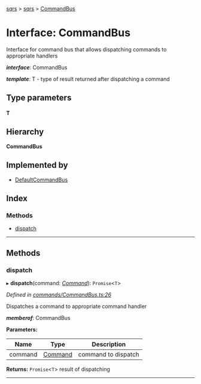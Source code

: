 [sqrs](../README.md) > [sqrs](../modules/sqrs.md) > [CommandBus](../interfaces/sqrs.commandbus.md)

# Interface: CommandBus

Interface for command bus that allows dispatching commands to appropriate handlers

*__interface__*: CommandBus

*__template__*: T - type of result returned after dispatching a command

## Type parameters
#### T 
## Hierarchy

**CommandBus**

## Implemented by

* [DefaultCommandBus](../classes/sqrs.defaultcommandbus.md)

## Index

### Methods

* [dispatch](sqrs.commandbus.md#dispatch)

---

## Methods

<a id="dispatch"></a>

###  dispatch

▸ **dispatch**(command: *[Command](sqrs.command.md)*): `Promise`<`T`>

*Defined in [commands/CommandBus.ts:26](https://github.com/rkostrzewski/sqrs/blob/2a5a94e/packages/sqrs/src/commands/CommandBus.ts#L26)*

Dispatches a command to appropriate command handler

*__memberof__*: CommandBus

**Parameters:**

| Name | Type | Description |
| ------ | ------ | ------ |
| command | [Command](sqrs.command.md) |  command to dispatch |

**Returns:** `Promise`<`T`>
result of dispatching

___

